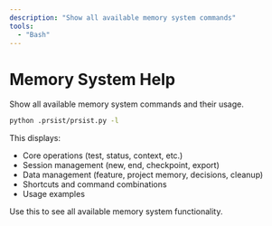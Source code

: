 ```yaml
---
description: "Show all available memory system commands"
tools:
  - "Bash"
---
```


# Memory System Help

Show all available memory system commands and their usage.

```bash
python .prsist/prsist.py -l
```

This displays:
- Core operations (test, status, context, etc.)
- Session management (new, end, checkpoint, export)
- Data management (feature, project memory, decisions, cleanup)
- Shortcuts and command combinations
- Usage examples

Use this to see all available memory system functionality.